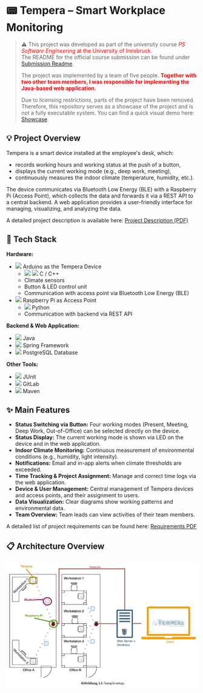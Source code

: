 <link rel="stylesheet" type='text/css' href="https://cdn.jsdelivr.net/gh/devicons/devicon@latest/devicon.min.css"/>

# :pager: Tempera – Smart Workplace Monitoring

> :warning: This project was developed as part of the university course <span style="color:red">*PS Software Engineering* at the University of Innsbruck</span>.  
> The README for the official course submission can be found under [Submission Readme](README_submission.md).  
>   
> The project was implemented by a team of five people. <span style="color:red">**Together with two other team members, I was responsible for implementing the Java-based web application.**</span>  
>   
> Due to licensing restrictions, parts of the project have been removed. Therefore, this repository serves as a showcase of the project and is not a fully executable system. You can find a quick visual demo here:  [Showcase](presentations/demo.md).

## :bulb: Project Overview

Tempera is a smart device installed at the employee's desk, which:
- records working hours and working status at the push of a button,
- displays the current working mode (e.g., deep work, meeting),
- continuously measures the indoor climate (temperature, humidity, etc.).

The device communicates via Bluetooth Low Energy (BLE) with a Raspberry Pi (Access Point), which collects the data and forwards it via a REST API to a central backend. A web application provides a user-friendly interface for managing, visualizing, and analyzing the data.

A detailed project description is available here: [Project Description (PDF)](artefacts/Projektidee.pdf)

## :wrench: Tech Stack

**Hardware:**
- <img src="https://cdn.jsdelivr.net/gh/devicons/devicon@latest/icons/arduino/arduino-original-wordmark.svg" width=25/> Arduino as the Tempera Device  
  - <img src="https://cdn.jsdelivr.net/gh/devicons/devicon@latest/icons/c/c-original.svg" width=25/> <img src="https://cdn.jsdelivr.net/gh/devicons/devicon@latest/icons/cplusplus/cplusplus-original.svg" width=25/>   C / C++
  - Climate sensors  
  - Button & LED control unit  
  - Communication with access point via Bluetooth Low Energy (BLE)
- <img src="https://cdn.jsdelivr.net/gh/devicons/devicon@latest/icons/raspberrypi/raspberrypi-original.svg" width=25/> Raspberry Pi as Access Point
    - <img src="https://cdn.jsdelivr.net/gh/devicons/devicon@latest/icons/python/python-original.svg" width=25/> Python
    - Communication with backend via REST API

**Backend & Web Application:**
- <img src="https://cdn.jsdelivr.net/gh/devicons/devicon@latest/icons/java/java-original.svg" width=25/> Java  
- <img src="https://cdn.jsdelivr.net/gh/devicons/devicon@latest/icons/spring/spring-original.svg" width=25/> Spring Framework  
- <img src="https://cdn.jsdelivr.net/gh/devicons/devicon@latest/icons/postgresql/postgresql-original.svg" width=25/> PostgreSQL Database  

**Other Tools:**
- <img src="https://cdn.jsdelivr.net/gh/devicons/devicon@latest/icons/junit/junit-original.svg" width=20/> JUnit  
- <img src="https://cdn.jsdelivr.net/gh/devicons/devicon@latest/icons/gitlab/gitlab-original.svg" width=25/> GitLab  
- <img src="https://cdn.jsdelivr.net/gh/devicons/devicon@latest/icons/maven/maven-original.svg" width=25/> Maven


## :sparkles: Main Features

- **Status Switching via Button:** Four working modes (Present, Meeting, Deep Work, Out-of-Office) can be selected directly on the device.
- **Status Display:** The current working mode is shown via LED on the device and in the web application.
- **Indoor Climate Monitoring:** Continuous measurement of environmental conditions (e.g., humidity, light intensity).
- **Notifications:** Email and in-app alerts when climate thresholds are exceeded.
- **Time Tracking & Project Assignment:** Manage and correct time logs via the web application.
- **Device & User Management:** Central management of Tempera devices and access points, and their assignment to users.
- **Data Visualization:** Clear diagrams show working patterns and environmental data.
- **Team Overview:** Team leads can view activities of their team members.

A detailed list of project requirements can be found here: [Requirements PDF](artefacts/Anforderungsliste.pdf)

## :clipboard: Architecture Overview

![](artefacts/architekturuebersicht.jpg)

